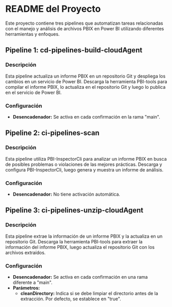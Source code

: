 # README del Proyecto

Este proyecto contiene tres pipelines que automatizan tareas relacionadas con el manejo y análisis de archivos PBIX en Power BI utilizando diferentes herramientas y enfoques.

## Pipeline 1: cd-pipelines-build-cloudAgent

### Descripción
Esta pipeline actualiza un informe PBIX en un repositorio Git y despliega los cambios en un servicio de Power BI. Descarga la herramienta PBI-tools para compilar el informe PBIX, lo actualiza en el repositorio Git y luego lo publica en el servicio de Power BI.

### Configuración
- **Desencadenador:** Se activa en cada confirmación en la rama "main".

## Pipeline 2: ci-pipelines-scan

### Descripción
Esta pipeline utiliza PBI-InspectorCli para analizar un informe PBIX en busca de posibles problemas o violaciones de las mejores prácticas. Descarga y configura PBI-InspectorCli, luego genera y muestra un informe de análisis.

### Configuración
- **Desencadenador:** No tiene activación automática.

## Pipeline 3: ci-pipelines-unzip-cloudAgent

### Descripción
Esta pipeline extrae la información de un informe PBIX y la actualiza en un repositorio Git. Descarga la herramienta PBI-tools para extraer la información del informe PBIX, luego actualiza el repositorio Git con los archivos extraídos.

### Configuración
- **Desencadenador:** Se activa en cada confirmación en una rama diferente a "main".
- **Parámetros:**
  - **cleanDirectory:** Indica si se debe limpiar el directorio antes de la extracción. Por defecto, se establece en "true".
